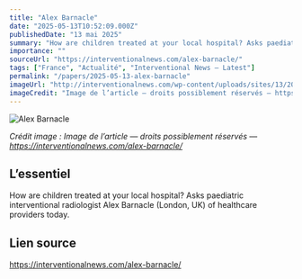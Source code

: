 ```yaml
---
title: "Alex Barnacle"
date: "2025-05-13T10:52:09.000Z"
publishedDate: "13 mai 2025"
summary: "How are children treated at your local hospital? Asks paediatric interventional radiologist Alex Barnacle (London, UK) of healthcare providers today."
importance: ""
sourceUrl: "https://interventionalnews.com/alex-barnacle/"
tags: ["France", "Actualité", "Interventional News — Latest"]
permalink: "/papers/2025-05-13-alex-barnacle"
imageUrl: "http://interventionalnews.com/wp-content/uploads/sites/13/2025/05/Dr-Alex-Barnacle-fin--scaled.jpg"
imageCredit: "Image de l’article — droits possiblement réservés — https://interventionalnews.com/alex-barnacle/"
---
```


![Alex Barnacle](http://interventionalnews.com/wp-content/uploads/sites/13/2025/05/Dr-Alex-Barnacle-fin--scaled.jpg)

*Crédit image : Image de l’article — droits possiblement réservés — https://interventionalnews.com/alex-barnacle/*

## L’essentiel

How are children treated at your local hospital? Asks paediatric interventional radiologist Alex Barnacle (London, UK) of healthcare providers today.

## Lien source

https://interventionalnews.com/alex-barnacle/
